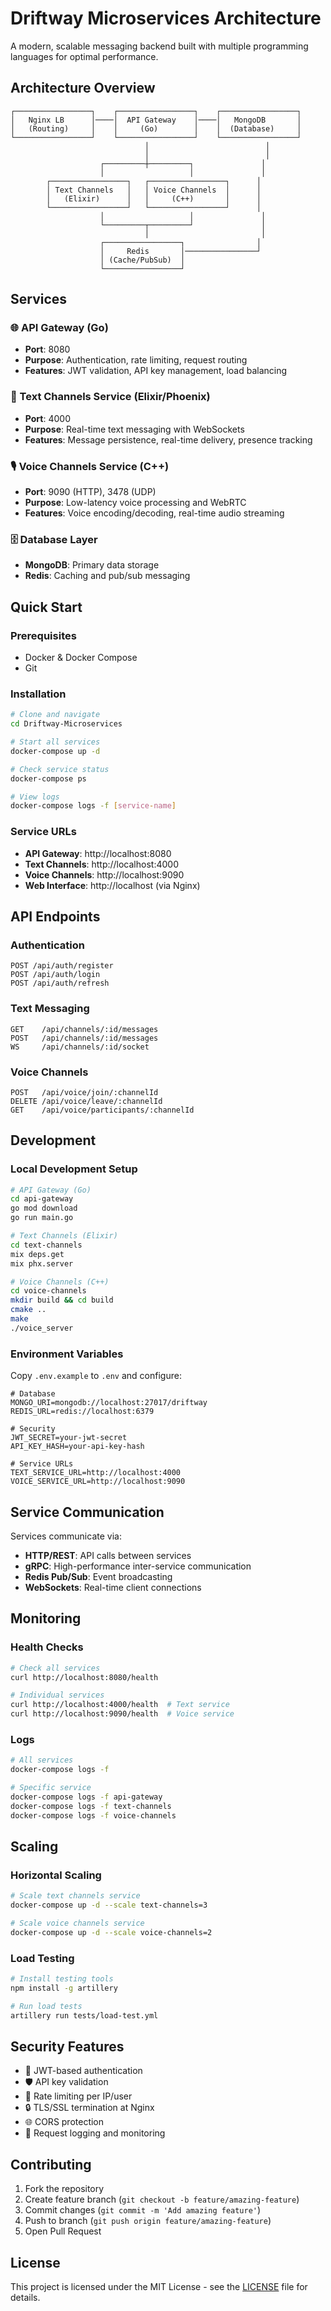 # Driftway Microservices Architecture

A modern, scalable messaging backend built with multiple programming languages for optimal performance.

## Architecture Overview

```
┌─────────────────┐    ┌─────────────────┐    ┌─────────────────┐
│   Nginx LB      │────│  API Gateway    │────│   MongoDB       │
│   (Routing)     │    │     (Go)        │    │  (Database)     │
└─────────────────┘    └─────────────────┘    └─────────────────┘
                              │                          │
                              │                          │
                    ┌─────────┼─────────┐               │
                    │                   │               │
        ┌─────────────────┐   ┌─────────────────┐      │
        │ Text Channels   │   │ Voice Channels  │      │
        │   (Elixir)      │   │     (C++)       │      │
        └─────────────────┘   └─────────────────┘      │
                    │                   │               │
                    └─────────┬─────────┘               │
                              │                         │
                    ┌─────────────────┐                │
                    │     Redis       │────────────────┘
                    │ (Cache/PubSub)  │
                    └─────────────────┘
```

## Services

### 🌐 API Gateway (Go)
- **Port**: 8080
- **Purpose**: Authentication, rate limiting, request routing
- **Features**: JWT validation, API key management, load balancing

### 💬 Text Channels Service (Elixir/Phoenix)
- **Port**: 4000
- **Purpose**: Real-time text messaging with WebSockets
- **Features**: Message persistence, real-time delivery, presence tracking

### 🎙️ Voice Channels Service (C++)
- **Port**: 9090 (HTTP), 3478 (UDP)
- **Purpose**: Low-latency voice processing and WebRTC
- **Features**: Voice encoding/decoding, real-time audio streaming

### 🗄️ Database Layer
- **MongoDB**: Primary data storage
- **Redis**: Caching and pub/sub messaging

## Quick Start

### Prerequisites
- Docker & Docker Compose
- Git

### Installation

```bash
# Clone and navigate
cd Driftway-Microservices

# Start all services
docker-compose up -d

# Check service status
docker-compose ps

# View logs
docker-compose logs -f [service-name]
```

### Service URLs
- **API Gateway**: http://localhost:8080
- **Text Channels**: http://localhost:4000
- **Voice Channels**: http://localhost:9090
- **Web Interface**: http://localhost (via Nginx)

## API Endpoints

### Authentication
```
POST /api/auth/register
POST /api/auth/login
POST /api/auth/refresh
```

### Text Messaging
```
GET    /api/channels/:id/messages
POST   /api/channels/:id/messages
WS     /api/channels/:id/socket
```

### Voice Channels
```
POST   /api/voice/join/:channelId
DELETE /api/voice/leave/:channelId
GET    /api/voice/participants/:channelId
```

## Development

### Local Development Setup

```bash
# API Gateway (Go)
cd api-gateway
go mod download
go run main.go

# Text Channels (Elixir)
cd text-channels
mix deps.get
mix phx.server

# Voice Channels (C++)
cd voice-channels
mkdir build && cd build
cmake ..
make
./voice_server
```

### Environment Variables

Copy `.env.example` to `.env` and configure:

```env
# Database
MONGO_URI=mongodb://localhost:27017/driftway
REDIS_URL=redis://localhost:6379

# Security
JWT_SECRET=your-jwt-secret
API_KEY_HASH=your-api-key-hash

# Service URLs
TEXT_SERVICE_URL=http://localhost:4000
VOICE_SERVICE_URL=http://localhost:9090
```

## Service Communication

Services communicate via:
- **HTTP/REST**: API calls between services
- **gRPC**: High-performance inter-service communication
- **Redis Pub/Sub**: Event broadcasting
- **WebSockets**: Real-time client connections

## Monitoring

### Health Checks
```bash
# Check all services
curl http://localhost:8080/health

# Individual services
curl http://localhost:4000/health  # Text service
curl http://localhost:9090/health  # Voice service
```

### Logs
```bash
# All services
docker-compose logs -f

# Specific service
docker-compose logs -f api-gateway
docker-compose logs -f text-channels
docker-compose logs -f voice-channels
```

## Scaling

### Horizontal Scaling
```bash
# Scale text channels service
docker-compose up -d --scale text-channels=3

# Scale voice channels service
docker-compose up -d --scale voice-channels=2
```

### Load Testing
```bash
# Install testing tools
npm install -g artillery

# Run load tests
artillery run tests/load-test.yml
```

## Security Features

- 🔐 JWT-based authentication
- 🛡️ API key validation
- 🚫 Rate limiting per IP/user
- 🔒 TLS/SSL termination at Nginx
- 🌐 CORS protection
- 📝 Request logging and monitoring

## Contributing

1. Fork the repository
2. Create feature branch (`git checkout -b feature/amazing-feature`)
3. Commit changes (`git commit -m 'Add amazing feature'`)
4. Push to branch (`git push origin feature/amazing-feature`)
5. Open Pull Request

## License

This project is licensed under the MIT License - see the [LICENSE](LICENSE) file for details.